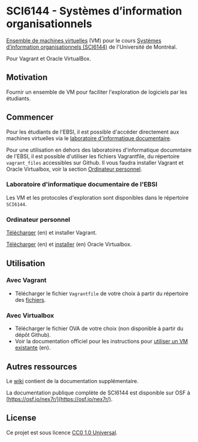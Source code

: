 # SCI6144 - Systèmes d’information organisationnels

[Ensemble de machines virtuelles](/liste_vm.md) (VM) pour le cours [Systèmes d’information organisationnels (SCI6144)](https://admission.umontreal.ca/cours-et-horaires/cours/SCI-6144/) de l'Université de Montréal.

Pour Vagrant et Oracle VirtualBox.

## Motivation

Fournir un ensemble de VM pour faciliter l'exploration de logiciels par les étudiants.

## Commencer

Pour les étudiants de l'EBSI, il est possible d'accéder directement aux machines virtuelles via le [laboratoire d'informatique documentaire](https://ebsi.umontreal.ca/ressources-services/laboratoires-informatique-documentaire/).

Pour une utilisation en dehors des laboratoires d'informatique documntaire de l'EBSI, il est possible d'utiliser les fichiers Vagrantfile, du répertoire `vagrant_files` accessibles sur Github. Il vous faudra installer Vagrant et Oracle Virtualbox, voir la section [Ordinateur personnel](#ordinateur-personnel).

### Laboratoire d'informatique documentaire de l'EBSI

Les VM et les protocoles d'exploration sont disponibles dans le répertoire `SCI6144`.

### Ordinateur personnel

[Télécharger](https://www.vagrantup.com/downloads) (en) et installer Vagrant.

[Télécharger](https://www.virtualbox.org/wiki/Downloads) (en) et [installer](https://www.virtualbox.org/manual/UserManual.html#intro-installing) (en) Oracle Virtualbox.

## Utilisation

### Avec Vagrant

* Télécharger le fichier `Vagrantfile` de votre choix à partir du répertoire des [fichiers](https://github.com/EBSI-umontreal/SCI6144/tree/main/vagrant_files).

### Avec Virtualbox

* Télécharger le fichier OVA de votre choix (non disponible à partir du dépôt Github).
* Voir la documentation officiel pour les instructions pour [utiliser un VM existante](https://www.virtualbox.org/manual/UserManual.html#intro-starting) (en).

## Autres ressources

Le [wiki](https://github.com/EBSI-umontreal/SCI6144/wiki) contient de la documentation supplémentaire.

La documentation publique complète de SCI6144 est disponible sur OSF à [https://osf.io/nex7r/](https://osf.io/nex7r/).

## License

Ce projet est sous licence [CC0 1.0 Universal](/LICENCE).
